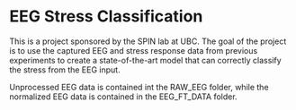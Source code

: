 # EEG Stress Classification 

This is a project sponsored by the SPIN lab at UBC. The goal of the project is to use the captured EEG and stress response data from previous experiments
to create a state-of-the-art model that can correctly classify the stress from the EEG input.

Unprocessed EEG data is contained int the RAW_EEG folder, while the normalized EEG data is contained in the EEG_FT_DATA folder.

